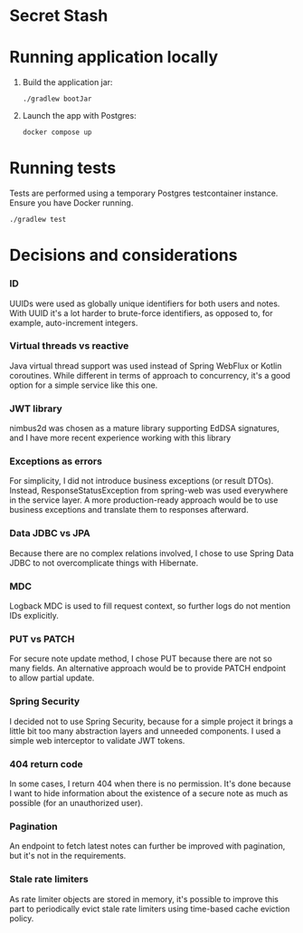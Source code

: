 # Secret Stash

# Running application locally
1. Build the application jar:
   ```commandline
   ./gradlew bootJar
   ```
2. Launch the app with Postgres:
   ```commandline
   docker compose up
   ```

# Running tests
Tests are performed using a temporary Postgres testcontainer instance. Ensure you have Docker running.

```commandline
./gradlew test
```
   
# Decisions and considerations

### ID
UUIDs were used as globally unique identifiers for both users and notes. With UUID it's a lot harder to brute-force
identifiers, as opposed to, for example, auto-increment integers.

### Virtual threads vs reactive
Java virtual thread support was used instead of Spring WebFlux or Kotlin coroutines. While different in terms of 
approach to concurrency, it's a good option for a simple service like this one.

### JWT library
nimbus2d was chosen as a mature library supporting EdDSA signatures, and I have more recent experience working with this
library

### Exceptions as errors
For simplicity, I did not introduce business exceptions (or result DTOs). Instead, ResponseStatusException from spring-web
was used everywhere in the service layer. A more production-ready approach would be to use business exceptions and 
translate them to responses afterward.

### Data JDBC vs JPA
Because there are no complex relations involved, I chose to use Spring Data JDBC to not overcomplicate things with 
Hibernate.

### MDC
Logback MDC is used to fill request context, so further logs do not mention IDs explicitly.

### PUT vs PATCH
For secure note update method, I chose PUT because there are not so many fields. An alternative approach would be to
provide PATCH endpoint to allow partial update.

### Spring Security
I decided not to use Spring Security, because for a simple project it brings a little bit too many abstraction layers
and unneeded components. I used a simple web interceptor to validate JWT tokens.

### 404 return code
In some cases, I return 404 when there is no permission. It's done because I want to hide information about the existence 
of a secure note as much as possible (for an unauthorized user).

### Pagination
An endpoint to fetch latest notes can further be improved with pagination, but it's not in the requirements.

### Stale rate limiters
As rate limiter objects are stored in memory, it's possible to improve this part to periodically evict stale rate
limiters using time-based cache eviction policy.
